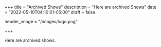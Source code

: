 +++
title = "Archived Shows"
description = "Here are archived Shows"
date = "2022-05-10T04:10:01-05:00"
draft = false


header_image = "/images/logo.png"

+++

Here are archived shows.
